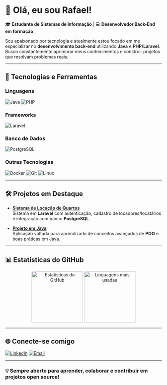 # 👋 Olá, eu sou Rafael!

🎓 **Estudante de Sistemas de Informação** | 💻 **Desenvolvedor Back-End em formação**

Sou apaixonado por tecnologia e atualmente estou focado em me especializar no **desenvolvimento back-end** utilizando **Java** e **PHP/Laravel**. Busco constantemente aprimorar meus conhecimentos e construir projetos que resolvam problemas reais.

---

## 🚀 Tecnologias e Ferramentas

### Linguagens
![Java](https://img.shields.io/badge/Java-ED8B00?style=for-the-badge&logo=java&logoColor=white)
![PHP](https://img.shields.io/badge/PHP-777BB4?style=for-the-badge&logo=php&logoColor=white)

### Frameworks
![Laravel](https://img.shields.io/badge/Laravel-FF2D20?style=for-the-badge&logo=laravel&logoColor=white)

### Banco de Dados
![PostgreSQL](https://img.shields.io/badge/PostgreSQL-316192?style=for-the-badge&logo=postgresql&logoColor=white)

### Outras Tecnologias
![Docker](https://img.shields.io/badge/Docker-2496ED?style=for-the-badge&logo=docker&logoColor=white)
![Git](https://img.shields.io/badge/Git-F05032?style=for-the-badge&logo=git&logoColor=white)
![Linux](https://img.shields.io/badge/Linux-FCC624?style=for-the-badge&logo=linux&logoColor=black)

---

## 🛠 Projetos em Destaque

- **[Sistema de Locação de Quartos](https://github.com/seuusuario/seurepositorio)**  
  Sistema em **Laravel** com autenticação, cadastro de locadores/locatários e integração com banco **PostgreSQL**.

- **[Projeto em Java](https://github.com/seuusuario/seurepositorio)**  
  Aplicação voltada para aprendizado de conceitos avançados de **POO** e boas práticas em Java.

---

## 📊 Estatísticas do GitHub

<p align="center">
  <img src="https://github-readme-stats.vercel.app/api?username=seuusuario&show_icons=true&theme=radical" alt="Estatísticas do GitHub" height="165"/>
  <img src="https://github-readme-stats.vercel.app/api/top-langs/?username=seuusuario&layout=compact&theme=radical" alt="Linguagens mais usadas" height="165"/>
</p>

---

## 🌐 Conecte-se comigo

[![LinkedIn](https://img.shields.io/badge/LinkedIn-0A66C2?style=for-the-badge&logo=linkedin&logoColor=white)](https://www.linkedin.com/in/seulinkedin)
[![Email](https://img.shields.io/badge/Email-D14836?style=for-the-badge&logo=gmail&logoColor=white)](mailto:seuemail@gmail.com)

---

### 💡 Sempre aberto para aprender, colaborar e contribuir em projetos open source!
